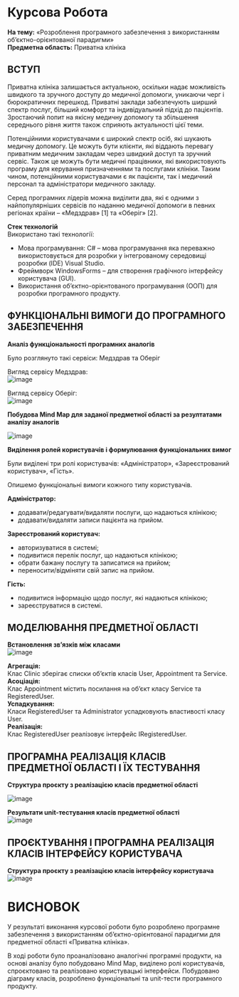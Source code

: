 # Курсова Робота  

**На тему:** «Розроблення програмного забезпечення з використанням об’єктно-орієнтованої парадигми»  
**Предметна область:** Приватна клініка  

## ВСТУП  

Приватна клініка залишається актуальною, оскільки надає можливість швидкого та зручного доступу до медичної допомоги, уникаючи черг і бюрократичних перешкод. Приватні заклади забезпечують ширший спектр послуг, більший комфорт та індивідуальний підхід до пацієнтів. Зростаючий попит на якісну медичну допомогу та збільшення середнього рівня життя також сприяють актуальності цієї теми.  

Потенційними користувачами є широкий спектр осіб, які шукають медичну допомогу. Це можуть бути клієнти, які віддають перевагу приватним медичним закладам через швидкий доступ та зручний сервіс. Також це можуть бути медичні працівники, які використовують програму для керування призначеннями та послугами клініки. Таким чином, потенційними користувачами є як пацієнти, так і медичний персонал та адміністратори медичного закладу.  

Cеред програмних лідерів можна виділити два, які є одними з найпопулярніших сервісів по наданню медичної допомоги в певних регіонах країни – «Медздрав» [1] та «Оберіг» [2].  

**Стек технологій**  
Використано такі технології:  
- Мова програмування: C# – мова програмування яка переважно використовується для розробки у інтегрованому середовищі розробки (IDE) Visual Studio.  
- Фреймворк WindowsForms – для створення графічного інтерфейсу користувача (GUI).  
- Використання об’єктно-орієнтованого програмування (ООП) для розробки програмного продукту.  

## ФУНКЦІОНАЛЬНІ ВИМОГИ ДО ПРОГРАМНОГО ЗАБЕЗПЕЧЕННЯ

**Аналіз функціональності програмних аналогів**  

Було розглянуто такі сервіси: Медздрав та Оберіг

Вигляд сервісу Медздрав:  
![image](https://github.com/JuliaSylenok/Clinic/assets/149322465/1298931e-3478-4e7c-ae58-3f6c10ca2d2f)


Вигляд сервісу Оберіг:  
![image](https://github.com/JuliaSylenok/Clinic/assets/149322465/09b5a67d-ed18-4121-9592-62bac3eac3bf)


**Побудова Mind Map для заданої предметної області за резултатами аналізу аналогів**  

![image](https://github.com/JuliaSylenok/Clinic/assets/149322465/f7973105-0230-442c-9e79-39e447ff7031)


**Виділення ролей користувачів і формулювання функціональних вимог**  

Були виділені три ролі користувачів: «Адміністратор», «Зареєстрований користувач», «Гість».  

Опишемо функціональні вимоги кожного типу користувачів.  

**Адміністратор:**
- додавати/редагувати/видаляти послуги, що надаються клінікою;  
- додавати/видаляти записи пацієнта на прийом.  

**Зареєстрований користувач:**  
- авторизуватися в системі;  
- подивитися перелік послуг, що надаються клінікою;  
- обрати бажану послугу та записатися на прийом;  
- переносити/відміняти свій запис на прийом.  

**Гість:**  
- подивитися інформацію щодо послуг, які надаються клінікою;  
- зареєструватися в системі.  

## МОДЕЛЮВАННЯ ПРЕДМЕТНОЇ ОБЛАСТІ
**Встановлення зв’язків між класами**  
![image](https://github.com/JuliaSylenok/Clinic/assets/149322465/98f5905c-eba3-48d5-9eca-3e6f432a10fb)

**Агрегація:**  
Клас Clinic зберігає списки об’єктів класів User, Appointment та Service.  
**Асоціація:**  
Клас Appointment містить посилання на об’єкт класу Service та RegisteredUser.  
**Успадкування:**  
Класи RegisteredUser та Administrator успадковують властивості класу User.  
**Реалізація:**  
Клас RegisteredUser реалізовує інтерфейс IRegisteredUser.  

## ПРОГРАМНА РЕАЛІЗАЦІЯ КЛАСІВ ПРЕДМЕТНОЇ ОБЛАСТІ І ЇХ ТЕСТУВАННЯ
**Структура проєкту з реалізацією класів предметної області**  

![image](https://github.com/JuliaSylenok/Clinic/assets/149322465/bfa3b233-80c2-4e52-9fa5-bcc0c6aca0e3)  

**Результати unit-тестування класів предметної області**  
![image](https://github.com/JuliaSylenok/Clinic/assets/149322465/08e26cf1-acad-4422-a41e-ddb24bbb7f80)

## ПРОЄКТУВАННЯ І ПРОГРАМНА РЕАЛІЗАЦІЯ КЛАСІВ ІНТЕРФЕЙСУ КОРИСТУВАЧА  
**Структура проєкту з реалізацією класів інтерфейсу користувача**  
![image](https://github.com/JuliaSylenok/Clinic/assets/149322465/4eafdbce-3258-4dd6-be1b-1743b19ea611)

# ВИСНОВОК

У результаті виконання курсової роботи було розроблено програмне забезпечення з використанням об’єктно-орієнтованої парадигми для предметної області «Приватна клініка».  

В ході роботи було проаналізовано аналогічні програмні продукти, на основі аналізу було побудовано Mind Map, виділено ролі користувачів, спроєктовано та реалізовано користувацькі інтерфейси. Побудовано діаграму класів, розроблено функціональні та unit-тести програмного продукту. 
